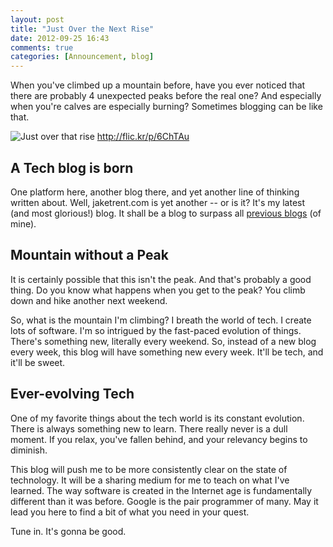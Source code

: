 ```yaml
---
layout: post
title: "Just Over the Next Rise"
date: 2012-09-25 16:43
comments: true
categories: [Announcement, blog]
---
```


When you've climbed up a mountain before, have you ever noticed that there are probably 4 unexpected peaks before the real one?  And especially when you're calves are especially burning?  Sometimes blogging can be like that.

![Just over that rise](http://i.imgur.com/iJTmj.jpg)
http://flic.kr/p/6ChTAu

<!--more-->

## A Tech blog is born

One platform here, another blog there, and yet another line of thinking written about.  Well, jaketrent.com is yet another -- or is it?  It's my latest (and most glorious!) blog.  It shall be a blog to surpass all [previous blogs](http://rockycode.com/authors/jaketrent) (of mine).

## Mountain without a Peak

It is certainly possible that this isn't the peak.  And that's probably a good thing.  Do you know what happens when you get to the peak?  You climb down and hike another next weekend.

So, what is the mountain I'm climbing?  I breath the world of tech.  I create lots of software.  I'm so intrigued by the fast-paced evolution of things.  There's something new, literally every weekend.  So, instead of a new blog every week, this blog will have something new every week.  It'll be tech, and it'll be sweet.

## Ever-evolving Tech

One of my favorite things about the tech world is its constant evolution.  There is always something new to learn.  There really never is a dull moment.  If you relax, you've fallen behind, and your relevancy begins to diminish.

This blog will push me to be more consistently clear on the state of technology.  It will be a sharing medium for me to teach on what I've learned.  The way software is created in the Internet age is fundamentally different than it was before.  Google is the pair programmer of many.  May it lead you here to find a bit of what you need in your quest.

Tune in.  It's gonna be good.